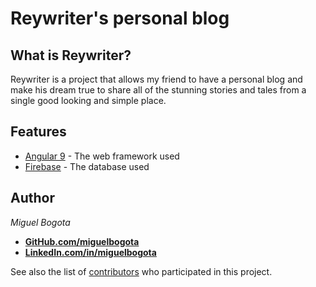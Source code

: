 # Reywriter's personal blog

## What is Reywriter?

Reywriter is a project that allows my friend to have a personal blog and make his dream true to share all of the stunning stories and tales from a single good looking and simple place.

## Features

* [Angular 9](https://angular.io/) - The web framework used
* [Firebase](https://firebase.google.com/) - The database used

## Author

*Miguel Bogota*
* **[GitHub.com/miguelbogota](https://github.com/miguelbogota)**
* **[LinkedIn.com/in/miguelbogota](https://www.linkedin.com/in/miguelbogota)**

See also the list of [contributors](https://github.com/miguelbogota/reywriter/graphs/contributors) who participated in this project.